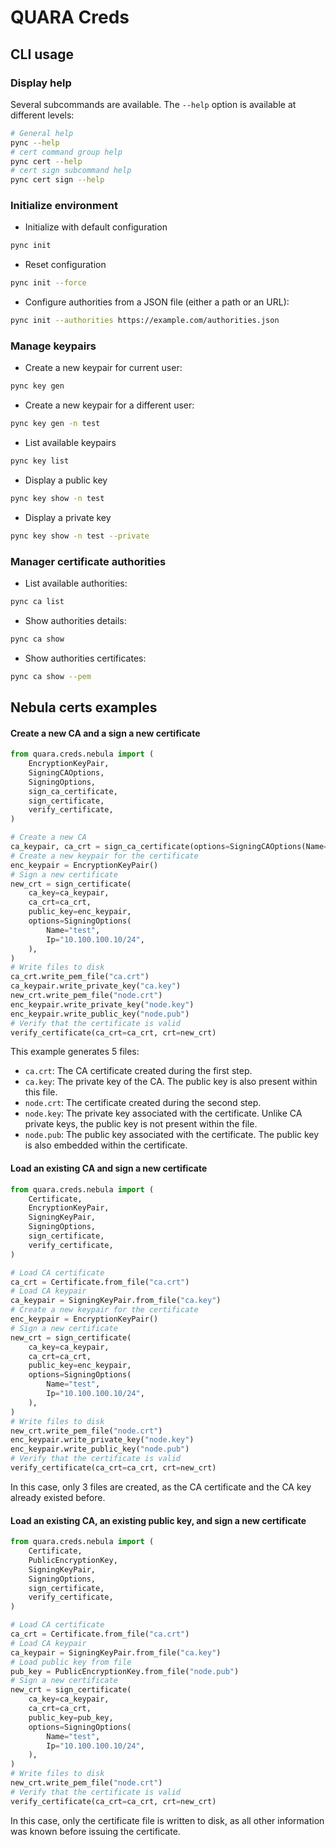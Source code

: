 # QUARA Creds

## CLI usage

### Display help

Several subcommands are available. The `--help` option is available at different levels:

```bash
# General help
pync --help
# cert command group help
pync cert --help
# cert sign subcommand help
pync cert sign --help
```

### Initialize environment

- Initialize with default configuration

```bash
pync init
```

- Reset configuration

```bash
pync init --force
```

- Configure authorities from a JSON file (either a path or an URL):

```bash
pync init --authorities https://example.com/authorities.json
```


### Manage keypairs

- Create a new keypair for current user:

```bash
pync key gen
```

- Create a new keypair for a different user:

```bash
pync key gen -n test
```

- List available keypairs

```bash
pync key list
```

- Display a public key

```bash
pync key show -n test
```

- Display a private key

```bash
pync key show -n test --private
```

### Manager certificate authorities

- List available authorities:

```bash
pync ca list
```

- Show authorities details:

```bash
pync ca show
```

- Show authorities certificates:

```bash
pync ca show --pem
```


## Nebula certs examples

#### Create a new CA and a sign a new certificate

```python
from quara.creds.nebula import (
    EncryptionKeyPair,
    SigningCAOptions,
    SigningOptions,
    sign_ca_certificate,
    sign_certificate,
    verify_certificate,
)

# Create a new CA
ca_keypair, ca_crt = sign_ca_certificate(options=SigningCAOptions(Name="test"))
# Create a new keypair for the certificate
enc_keypair = EncryptionKeyPair()
# Sign a new certificate
new_crt = sign_certificate(
    ca_key=ca_keypair,
    ca_crt=ca_crt,
    public_key=enc_keypair,
    options=SigningOptions(
        Name="test",
        Ip="10.100.100.10/24",
    ),
)
# Write files to disk
ca_crt.write_pem_file("ca.crt")
ca_keypair.write_private_key("ca.key")
new_crt.write_pem_file("node.crt")
enc_keypair.write_private_key("node.key")
enc_keypair.write_public_key("node.pub")
# Verify that the certificate is valid
verify_certificate(ca_crt=ca_crt, crt=new_crt)
```

This example generates 5 files:
- `ca.crt`: The CA certificate created during the first step.
- `ca.key`: The private key of the CA. The public key is also present within this file.
- `node.crt`: The certificate created during the second step.
- `node.key`: The private key associated with the certificate. Unlike CA private keys, the public key is not present within the file.
- `node.pub`: The public key associated with the certificate. The public key is also embedded within the certificate.

#### Load an existing CA and sign a new certificate

```python
from quara.creds.nebula import (
    Certificate,
    EncryptionKeyPair,
    SigningKeyPair,
    SigningOptions,
    sign_certificate,
    verify_certificate,
)

# Load CA certificate
ca_crt = Certificate.from_file("ca.crt")
# Load CA keypair
ca_keypair = SigningKeyPair.from_file("ca.key")
# Create a new keypair for the certificate
enc_keypair = EncryptionKeyPair()
# Sign a new certificate
new_crt = sign_certificate(
    ca_key=ca_keypair,
    ca_crt=ca_crt,
    public_key=enc_keypair,
    options=SigningOptions(
        Name="test",
        Ip="10.100.100.10/24",
    ),
)
# Write files to disk
new_crt.write_pem_file("node.crt")
enc_keypair.write_private_key("node.key")
enc_keypair.write_public_key("node.pub")
# Verify that the certificate is valid
verify_certificate(ca_crt=ca_crt, crt=new_crt)
```

In this case, only 3 files are created, as the CA certificate and the CA key already existed before.

#### Load an existing CA, an existing public key, and sign a new certificate

```python
from quara.creds.nebula import (
    Certificate,
    PublicEncryptionKey,
    SigningKeyPair,
    SigningOptions,
    sign_certificate,
    verify_certificate,
)

# Load CA certificate
ca_crt = Certificate.from_file("ca.crt")
# Load CA keypair
ca_keypair = SigningKeyPair.from_file("ca.key")
# Load public key from file
pub_key = PublicEncryptionKey.from_file("node.pub")
# Sign a new certificate
new_crt = sign_certificate(
    ca_key=ca_keypair,
    ca_crt=ca_crt,
    public_key=pub_key,
    options=SigningOptions(
        Name="test",
        Ip="10.100.100.10/24",
    ),
)
# Write files to disk
new_crt.write_pem_file("node.crt")
# Verify that the certificate is valid
verify_certificate(ca_crt=ca_crt, crt=new_crt)
```

In this case, only the certificate file is written to disk, as all other information was known before issuing the certificate.
